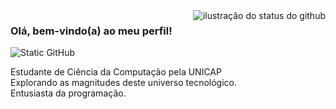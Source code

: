 <img align='right' src="https://github-readme-stats.vercel.app/api?username=liralves&show_icons=true&title_color=58a6ff&text_color=c9d1d9&icon_color=58a6ff&bg_color=0d1117&cache_seconds=2300" alt="ilustração do status do github">

### Olá, bem-vindo(a) ao meu perfil!

<img src="https://img.shields.io/static/v1?label=Overview&message=LIRALVES&color=0366d6&style=for-the-badge&logo=GitHub" alt="Static GitHub">

<p>Estudante de Ciência da Computação pela UNICAP<br/> Explorando as magnitudes deste universo tecnológico. <br>Entusiasta da programação.</p>
